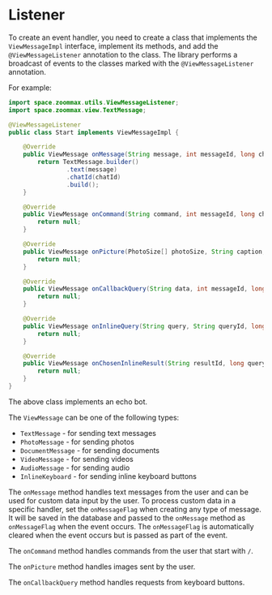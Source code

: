 # Listener

To create an event handler, you need to create a class that implements the `ViewMessageImpl` interface, implement its methods, and add the `@ViewMessageListener` annotation to the class. The library performs a broadcast of events to the classes marked with the `@ViewMessageListener` annotation.

For example:

```java
import space.zoommax.utils.ViewMessageListener;
import space.zoommax.view.TextMessage;

@ViewMessageListener
public class Start implements ViewMessageImpl {

    @Override
    public ViewMessage onMessage(String message, int messageId, long chatId, String onMessageFlag, Update update) {
        return TextMessage.builder()
                .text(message)
                .chatId(chatId)
                .build();
    }

    @Override
    public ViewMessage onCommand(String command, int messageId, long chatId, Update update) {
        return null;
    }

    @Override
    public ViewMessage onPicture(PhotoSize[] photoSize, String caption, int messageId, long chatId, Update update) {
        return null;
    }

    @Override
    public ViewMessage onCallbackQuery(String data, int messageId, long chatId, Update update) {
        return null;
    }

    @Override
    public ViewMessage onInlineQuery(String query, String queryId, long chatId, Update update) {
        return null;
    }

    @Override
    public ViewMessage onChosenInlineResult(String resultId, long queryId, String chatId, Update update) {
        return null;
    }
}
```

The above class implements an echo bot.

The `ViewMessage` can be one of the following types:

- `TextMessage` - for sending text messages
- `PhotoMessage` - for sending photos
- `DocumentMessage` - for sending documents
- `VideoMessage` - for sending videos
- `AudioMessage` - for sending audio
- `InlineKeyboard` - for sending inline keyboard buttons

The `onMessage` method handles text messages from the user and can be used for custom data input by the user. To process custom data in a specific handler, set the `onMessageFlag` when creating any type of message. It will be saved in the database and passed to the `onMessage` method as `onMessageFlag` when the event occurs. The `onMessageFlag` is automatically cleared when the event occurs but is passed as part of the event.

The `onCommand` method handles commands from the user that start with `/`.

The `onPicture` method handles images sent by the user.

The `onCallbackQuery` method handles requests from keyboard buttons.